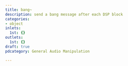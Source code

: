 ```yaml
---
title: bang~
description: send a bang message after each DSP block
categories:
- object
inlets:
  1st: {}
outlets:
  1st: {}
draft: true
pdcategory: General Audio Manipulation

---
```


